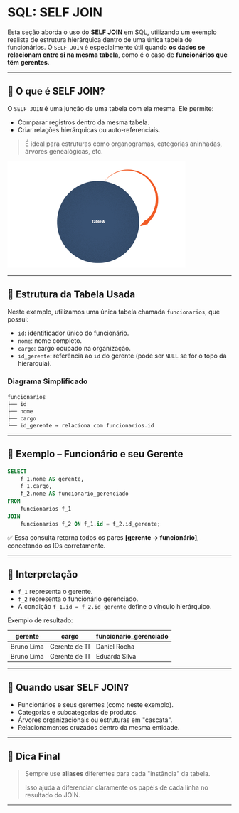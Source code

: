 
# SQL: SELF JOIN

Esta seção aborda o uso do **SELF JOIN** em SQL, utilizando um exemplo realista de estrutura hierárquica dentro de uma única tabela de funcionários. O `SELF JOIN` é especialmente útil quando **os dados se relacionam entre si na mesma tabela**, como é o caso de **funcionários que têm gerentes**.

---

## 🔹 O que é SELF JOIN?

O `SELF JOIN` é uma junção de uma tabela com ela mesma. Ele permite:

- Comparar registros dentro da mesma tabela.
- Criar relações hierárquicas ou auto-referenciais.

> É ideal para estruturas como organogramas, categorias aninhadas, árvores genealógicas, etc.
<img src="../../../images/self-join.png">

---

## 🔹 Estrutura da Tabela Usada

Neste exemplo, utilizamos uma única tabela chamada `funcionarios`, que possui:

- `id`: identificador único do funcionário.
- `nome`: nome completo.
- `cargo`: cargo ocupado na organização.
- `id_gerente`: referência ao `id` do gerente (pode ser `NULL` se for o topo da hierarquia).

### Diagrama Simplificado

```text
funcionarios
├── id
├── nome
├── cargo
└── id_gerente → relaciona com funcionarios.id
```

---

## 🔹 Exemplo – Funcionário e seu Gerente

```sql
SELECT 
    f_1.nome AS gerente,
    f_1.cargo,
    f_2.nome AS funcionario_gerenciado
FROM 
    funcionarios f_1
JOIN 
    funcionarios f_2 ON f_1.id = f_2.id_gerente;
```

✅ Essa consulta retorna todos os pares **[gerente → funcionário]**, conectando os IDs corretamente.

---

## 🔹 Interpretação

- `f_1` representa o gerente.
- `f_2` representa o funcionário gerenciado.
- A condição `f_1.id = f_2.id_gerente` define o vínculo hierárquico.

Exemplo de resultado:

| gerente         | cargo              | funcionario_gerenciado |
|-----------------|--------------------|-------------------------|
| Bruno Lima      | Gerente de TI      | Daniel Rocha           |
| Bruno Lima      | Gerente de TI      | Eduarda Silva          |

---

## 🔹 Quando usar SELF JOIN?

- Funcionários e seus gerentes (como neste exemplo).
- Categorias e subcategorias de produtos.
- Árvores organizacionais ou estruturas em "cascata".
- Relacionamentos cruzados dentro da mesma entidade.

---

## 🔹 Dica Final

> Sempre use **aliases** diferentes para cada "instância" da tabela.
>
> Isso ajuda a diferenciar claramente os papéis de cada linha no resultado do JOIN.

---
